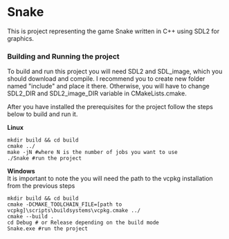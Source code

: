 # Snake
This is project representing the game Snake written in C++ using SDL2 for graphics.

### Building and Running the project ###
To build and run this project you will need SDL2 and SDL_image, which you should download and compile. I recommend you to create new folder named "include" and place it there. Otherwise, you will have to change SDL2_DIR and SDL2_image_DIR variable in CMakeLists.cmake.

After you have installed the prerequisites for the project follow the steps below to build and run it.

**Linux**

``` shell
mkdir build && cd build
cmake ../
make -jN #where N is the number of jobs you want to use
./Snake #run the project
```

**Windows**\
It is important to note the you will need the path to the vcpkg installation from the previous steps
``` shell
mkdir build && cd build
cmake -DCMAKE_TOOLCHAIN_FILE=[path to vcpkg]\scripts\buildsystems\vcpkg.cmake ../
cmake --build .
cd Debug # or Release depending on the build mode
Snake.exe #run the project
```
